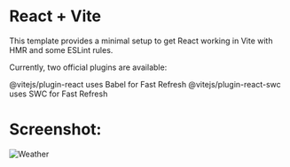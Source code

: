 # React + Vite
This template provides a minimal setup to get React working in Vite with HMR and some ESLint rules.

Currently, two official plugins are available:

@vitejs/plugin-react uses Babel for Fast Refresh
@vitejs/plugin-react-swc uses SWC for Fast Refresh

# Screenshot:

![Weather](https://github.com/ozenkadir/React-WeatherApp/assets/92018201/dcd24385-0d83-4c0c-ba0a-a50b2801e481)
